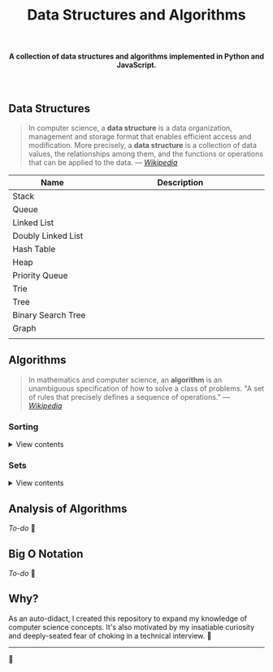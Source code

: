 <h1 align="center">Data Structures and Algorithms</h1>

<br>

<h4 align="center">A collection of data structures and algorithms implemented in Python and JavaScript.</h4>

<br>

## Data Structures

> In computer science, a __data structure__ is a data organization, management and storage format that enables efficient access and modification. More precisely, a __data structure__ is a collection of data values, the relationships among them, and the functions or operations that can be applied to the data. _— [Wikipedia](https://en.wikipedia.org/wiki/Data_structure)_

|Name|Description|
|-|-|
|Stack||
|Queue||
|Linked List||
|Doubly Linked List||
|Hash Table||
|Heap||
|Priority Queue||
|Trie||
|Tree||
|Binary Search Tree||
|Graph||
|<img width=240/>|<img width=500/>|

## Algorithms

> In mathematics and computer science, an __algorithm__ is an unambiguous specification of how to solve a class of problems. "A set of rules that precisely defines a sequence of operations." — _[Wikipedia](https://en.wikipedia.org/wiki/Algorithm)_

### Sorting
<details>
<summary>View contents</summary>
</details>

### Sets
<details>
<summary>View contents</summary>
</details>

## Analysis of Algorithms

_To-do_ 📝

## Big O Notation

_To-do_ 📝

## Why?

<p>As an auto-didact, I created this repository to expand my knowledge of computer science concepts. It's also motivated by my insatiable curiosity and deeply-seated fear of choking in a technical interview. 😬</p>

<hr>

👋
